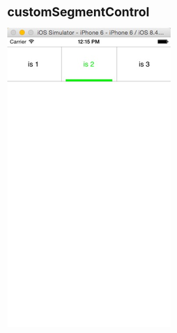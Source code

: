 # customSegmentControl


![screen_shot](https://github.com/evanlaw3/customSegmentControl/raw/master/screen_shot.png)
